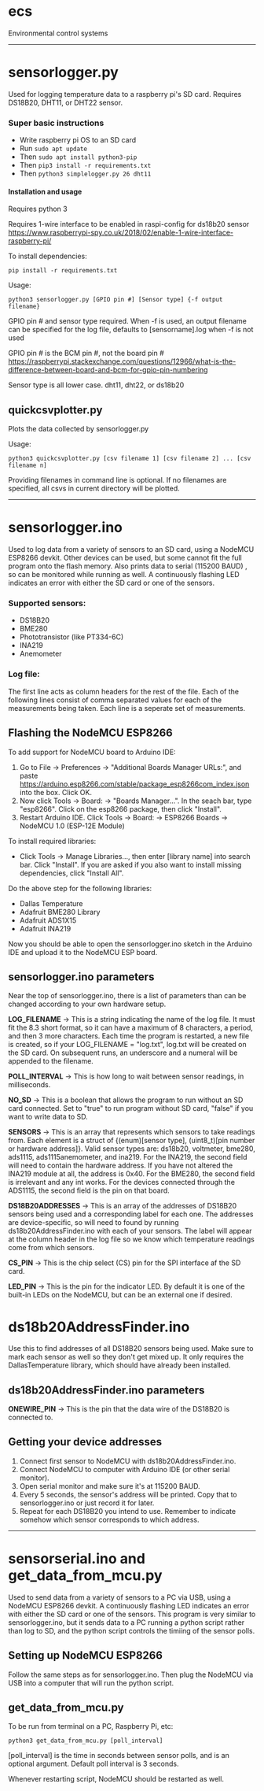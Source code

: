 # ecs
Environmental control systems

---

# sensorlogger.py
Used for logging temperature data to a raspberry pi's SD card. Requires DS18B20, DHT11, or DHT22 sensor.
### Super basic instructions

- Write raspberry pi OS to an SD card
- Run `sudo apt update`
- Then `sudo apt install python3-pip`
- Then `pip3 install -r requirements.txt`
- Then `python3 simplelogger.py 26 dht11`

#### Installation and usage
Requires python 3

Requires 1-wire interface to be enabled in raspi-config for ds18b20 sensor https://www.raspberrypi-spy.co.uk/2018/02/enable-1-wire-interface-raspberry-pi/

To install dependencies:

`pip install -r requirements.txt`
  
Usage:

`python3 sensorlogger.py [GPIO pin #] [Sensor type] {-f output filename}`

GPIO pin # and sensor type required. When -f is used, an output filename can be specified for the log file, defaults to [sensorname].log when -f is not used

GPIO pin # is the BCM pin #, not the board pin # https://raspberrypi.stackexchange.com/questions/12966/what-is-the-difference-between-board-and-bcm-for-gpio-pin-numbering

Sensor type is all lower case. dht11, dht22, or ds18b20

## quickcsvplotter.py
Plots the data collected by sensorlogger.py

Usage:

`python3 quickcsvplotter.py [csv filename 1] [csv filename 2] ... [csv filename n]`

Providing filenames in command line is optional. If no filenames are specified, all csvs in current directory will be plotted.

---

# sensorlogger.ino
Used to log data from a variety of sensors to an SD card, using a  NodeMCU ESP8266 devkit. Other devices can be used, but some cannot fit the full program onto the flash memory. Also prints data to serial (115200 BAUD) , so can be monitored while running as well. A continuously flashing LED indicates an error with either the SD card or one of the sensors.

### Supported sensors:
- DS18B20
- BME280
- Phototransistor (like PT334-6C)
- INA219
- Anemometer

### Log file:
The first line acts as column headers for the rest of the file. Each of the following lines consist of comma separated values for each of the measurements being taken. Each line is a seperate set of measurements.


## Flashing the NodeMCU ESP8266
To add support for NodeMCU board to Arduino IDE:

1. Go to File -> Preferences -> "Additional Boards Manager URLs:", and paste https://arduino.esp8266.com/stable/package_esp8266com_index.json into the box. Click OK.
2. Now click Tools -> Board: -> "Boards Manager...". In the seach bar, type "esp8266". Click on the esp8266 package, then click "Install".
3. Restart Arduino IDE. Click Tools -> Board: -> ESP8266 Boards -> NodeMCU 1.0 (ESP-12E Module)

To install required libraries:

- Click Tools -> Manage Libraries..., then enter [library name] into search bar. Click "Install". If you are asked if you also want to install missing dependencies, click "Install All".

Do the above step for the following libraries:
 - Dallas Temperature
 - Adafruit BME280 Library
 - Adafruit ADS1X15
 - Adafruit INA219

 Now you should be able to open the sensorlogger.ino sketch in the Arduino IDE and upload it to the NodeMCU ESP board.

 ## sensorlogger.ino parameters
 Near the top of sensorlogger.ino, there is a list of parameters than can be changed according to your own hardware setup.

 **LOG_FILENAME** -> This is a string indicating the name of the log file. It must fit the 8.3 short format, so it can have a maximum of 8 characters, a period, and then 3 more characters. Each time the program is restarted, a new file is created, so if your LOG_FILENAME = "log.txt", log.txt will be created on the SD card. On subsequent runs, an underscore and a numeral will be appended to the filename.

 **POLL_INTERVAL** -> This is how long to wait between sensor readings, in milliseconds. 

 **NO_SD** -> This is a boolean that allows the program to run without an SD card connected. Set to "true" to run program without SD card, "false" if you want to write data to SD.

 **SENSORS** -> This is an array that represents which sensors to take readings from. Each element is a struct of {(enum)[sensor type], (uint8_t)[pin number or hardware address]}. Valid sensor types are: ds18b20, voltmeter, bme280, ads1115, ads1115anemometer, and ina219. For the INA219, the second field will need to contain the hardware address. If you have not altered the INA219 module at all, the address is 0x40. For the BME280, the second field is irrelevant and any int works. For the devices connected through the ADS1115, the second field is the pin on that board.

 **DS18B20ADDRESSES** -> This is an array of the addresses of DS18B20 sensors being used and a corresponding label for each one. The addresses are device-specific, so will need to found by running ds18b20AddressFinder.ino with each of your sensors. The label will appear at the column header in the log file so we know which temperature readings come from which sensors.

**CS_PIN** -> This is the chip select (CS) pin for the SPI interface af the SD card. 

**LED_PIN** -> This is the pin for the indicator LED. By default it is one of the built-in LEDs on the NodeMCU, but can be an external one if desired.

# ds18b20AddressFinder.ino
Use this to find addresses of all DS18B20 sensors being used. Make sure to mark each sensor as well so they don't get mixed up. It only requires the DallasTemperature library, which should have already been installed.

## ds18b20AddressFinder.ino parameters

**ONEWIRE_PIN** -> This is the pin that the data wire of the DS18B20 is connected to.

## Getting your device addresses
1. Connect first sensor to NodeMCU with ds18b20AddressFinder.ino.
2. Connect NodeMCU to computer with Arduino IDE (or other serial monitor).
3. Open serial monitor and make sure it's at 115200 BAUD.
4. Every 5 seconds, the sensor's address will be printed. Copy that to sensorlogger.ino or just record it for later.
5. Repeat for each DS18B20 you intend to use. Remember to indicate somehow which sensor corresponds to which address.

---

# sensorserial.ino and get_data_from_mcu.py
Used to send data from a variety of sensors to a PC via USB, using a  NodeMCU ESP8266 devkit. A continuously flashing LED indicates an error with either the SD card or one of the sensors. This program is very similar to sensorlogger.ino, but it sends data to a PC running a python script rather than log to SD, and the python script controls the timiing of the sensor polls.

## Setting up NodeMCU ESP8266
Follow the same steps as for sensorlogger.ino. Then plug the NodeMCU via USB into a computer that will run the python script.

## get_data_from_mcu.py
To be run from terminal on a PC, Raspberry Pi, etc:

`python3 get_data_from_mcu.py [poll_interval]`

[poll_interval] is the time in seconds between sensor polls, and is an optional argument. Default poll interval is 3 seconds.

Whenever restarting script, NodeMCU should be restarted as well.
